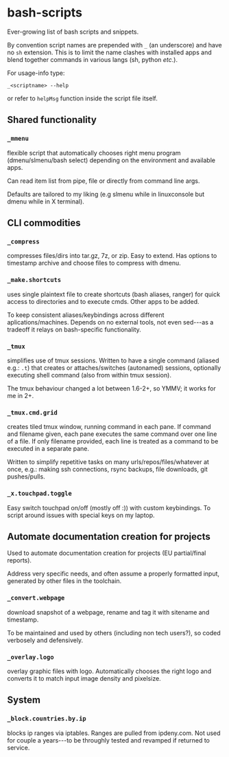 # bash-scripts

Ever-growing list of bash scripts and snippets.

By convention script names are prepended with `_` (an underscore) and have no `sh` extension.
This is to limit the name clashes with installed apps and blend together commands in various langs (sh, python *etc*.).

For usage-info type:

  `_<scriptname> --help`

or refer to `helpMsg` function inside the script file itself.

## Shared functionality

### `_mmenu`

flexible script that automatically chooses right menu program (dmenu/slmenu/bash select)
depending on the environment and available apps.

Can read item list from pipe, file or directly from command line args.

Defaults are tailored to my liking (e.g slmenu while in linuxconsole but dmenu while in X terminal).

## CLI commodities 

### `_compress`

compresses files/dirs into tar.gz, 7z, or zip.
Easy to extend.
Has options to timestamp archive and choose files to compress with dmenu.

### `_make.shortcuts`

uses single plaintext file to create shortcuts (bash aliases, ranger) for quick access to directories and to execute cmds. Other apps to be added.

To keep consistent aliases/keybindings across different aplications/machines.
Depends on no external tools, not even sed---as a tradeoff it relays on bash-specific functionality.

### `_tmux`

simplifies use of tmux sessions.
Written to have a single command (aliased e.g.: `.t`) that creates or attaches/switches (autonamed) sessions, optionally executing shell command (also from within tmux session).

The tmux behaviour changed a lot between 1.6-2+, so YMMV; it works for me in 2+.

### `_tmux.cmd.grid`

creates tiled tmux window, running command in each pane.
If command and filename given, each pane executes the same command over one line of a file.
If only filename provided, each line is treated as a command to be executed in a separate pane.

Written to simplify repetitive tasks on many urls/repos/files/whatever at once, e.g.: making ssh connections, rsync backups, file downloads, git pushes/pulls.

### `_x.touchpad.toggle`

Easy switch touchpad on/off (mostly off :)) with custom keybindings.
To script around issues with special keys on my laptop.

## Automate documentation creation for projects

Used to automate documentation creation for projects (EU partial/final reports).

Address very specific needs, and often assume a properly formatted input, generated by other files in the toolchain.

### `_convert.webpage`

download snapshot of a webpage, rename and tag it with sitename and timestamp.

To be maintained and used by others (including non tech users?), so coded verbosely and defensively.

### `_overlay.logo`

overlay graphic files with logo.
Automatically chooses the right logo and converts it to match input image density and pixelsize.

## System

### `_block.countries.by.ip`

blocks ip ranges via iptables.
Ranges are pulled from ipdeny.com.
Not used for couple a years---to be throughly tested and revamped if returned to service.
